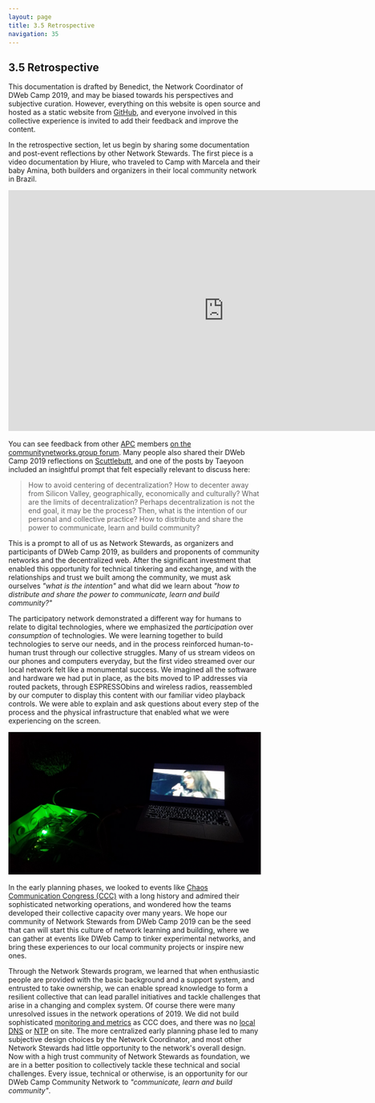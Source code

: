 ```yaml
---
layout: page
title: 3.5 Retrospective
navigation: 35
---
```


## 3.5 Retrospective

This documentation is drafted by Benedict, the Network Coordinator of DWeb Camp 2019, and may be biased towards his perspectives and subjective curation. However, everything on this website is open source and hosted as a static website from [GitHub](https://github.com/dweb-camp-2019/meshnet/), and everyone involved in this collective experience is invited to add their feedback and improve the content.

In the retrospective section, let us begin by sharing some documentation and post-event reflections by other Network Stewards. The first piece is a video documentation by Hiure, who traveled to Camp with Marcela and their baby Amina, both builders and organizers in their local community network in Brazil.

<iframe src="https://archive.org/embed/008511397" width="860" height="480" frameborder="0" webkitallowfullscreen="true" mozallowfullscreen="true" allowfullscreen></iframe>

You can see feedback from other [APC](https://www.apc.org) members [on the communitynetworks.group forum](https://communitynetworks.group/t/community-network-travel-fellowships/133/2). Many people also shared their DWeb Camp 2019 reflections on [Scuttlebutt](http://scuttlebutt.nz), and one of the posts by Taeyoon included an insightful prompt that felt especially relevant to discuss here:

>How to avoid centering of decentralization? How to decenter away from Silicon Valley, geographically, economically and culturally? What are the limits of decentralization? Perhaps decentralization is not the end goal, it may be the process? Then, what is the intention of our personal and collective practice? How to distribute and share the power to communicate, learn and build community?

This is a prompt to all of us as Network Stewards, as organizers and participants of DWeb Camp 2019, as builders and proponents of community networks and the decentralized web. After the significant investment that enabled this opportunity for technical tinkering and exchange, and with the relationships and trust we built among the community, we must ask ourselves _"what is the intention"_ and what did we learn about _"how to distribute and share the power to communicate, learn and build community?"_

The participatory network demonstrated a different way for humans to relate to digital technologies, where we emphasized the _participation_ over _consumption_ of technologies. We were learning together to build technologies to serve our needs, and in the process reinforced human-to-human trust through our collective struggles. Many of us stream videos on our phones and computers everyday, but the first video streamed over our local network felt like a monumental success. We imagined all the software and hardware we had put in place, as the bits moved to IP addresses via routed packets, through ESPRESSObins and wireless radios, reassembled by our computer to display this content with our familiar video playback controls. We were able to explain and ask questions about every step of the process and the physical infrastructure that enabled what we were experiencing on the screen.

![local-video](images/local-video.jpg)

In the early planning phases, we looked to events like [Chaos Communication Congress (CCC)](https://www.ccc.de/en/home) with a long history and admired their sophisticated networking operations, and wondered how the teams developed their collective capacity over many years. We hope our community of Network Stewards from DWeb Camp 2019 can be the seed that can will start this culture of network learning and building, where we can gather at events like DWeb Camp to tinker experimental networks, and bring these experiences to our local community projects or inspire new ones.

Through the Network Stewards program, we learned that when enthusiastic people are provided with the basic background and a support system, and entrusted to take ownership, we can enable spread knowledge to form a resilient collective that can lead parallel initiatives and tackle challenges that arise in a changing and complex system. Of course there were many unresolved issues in the network operations of 2019. We did not build sophisticated [monitoring and metrics](https://github.com/dweb-camp-2019/meshnet/issues/20) as CCC does, and there was no [local DNS](https://github.com/dweb-camp-2019/meshnet/issues/12) or [NTP](https://github.com/dweb-camp-2019/meshnet/issues/9) on site. The more centralized early planning phase led to many subjective design choices by the Network Coordinator, and most other Network Stewards had little opportunity to the network's overall design. Now with a high trust community of Network Stewards as foundation, we are in a better position to collectively tackle these technical and social challenges. Every issue, technical or otherwise, is an opportunity for our DWeb Camp Community Network to _"communicate, learn and build community"_.